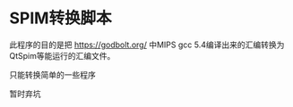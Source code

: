 # SPIM转换脚本

此程序的目的是把 https://godbolt.org/ 中MIPS gcc 5.4编译出来的汇编转换为QtSpim等能运行的汇编文件。

只能转换简单的一些程序

暂时弃坑